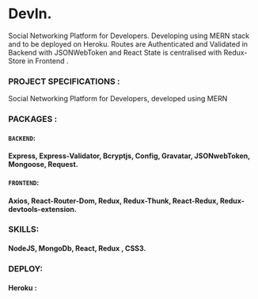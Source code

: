 # DevIn.

Social Networking Platform for Developers.
Developing using MERN stack and to be deployed on Heroku.
Routes are Authenticated and Validated in Backend with JSONWebToken and React State is centralised with Redux-Store in Frontend .

### PROJECT SPECIFICATIONS :
Social Networking Platform for Developers, developed using MERN


### PACKAGES :
#### `BACKEND`:
  #### Express, Express-Validator, Bcryptjs, Config, Gravatar, JSONwebToken, Mongoose, Request.
#### `FRONTEND`:
   #### Axios, React-Router-Dom, Redux, Redux-Thunk, React-Redux, Redux-devtools-extension. 

### SKILLS:
#### NodeJS, MongoDb, React, Redux , CSS3.

### DEPLOY:
  #### Heroku : 
